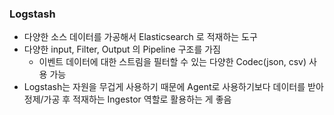 ### Logstash

- 다양한 소스 데이터를 가공해서 Elasticsearch 로 적재하는 도구
- 다양한 input, Filter, Output 의 Pipeline 구조를 가짐
    - 이벤트 데이터에 대한 스트림을 필터할 수 있는 다양한 Codec(json, csv) 사용 가능
- Logstash는 자원을 무겁게 사용하기 때문에 Agent로 사용하기보다 데이터를 받아 정제/가공 후 적재하는 Ingestor 역할로 활용하는 게 좋음

